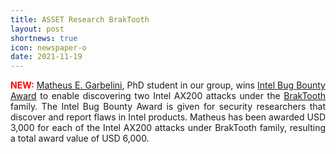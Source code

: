 ```yaml
---
title: ASSET Research BrakTooth
layout: post
shortnews: true
icon: newspaper-o
date: 2021-11-19
---
```

<p style="text-align:justify">
<font color="red"><b>NEW:</b></font>
<a href="https://matheus-garbelini.github.io/">Matheus E. Garbelini</a>, PhD student in our group, wins 
<a href="https://www.intel.com/content/www/us/en/security-center/bug-bounty-program.html">Intel Bug Bounty Award</a> 
to enable discovering two Intel AX200 attacks under the <a href="https://www.braktooth.com">BrakTooth</a> family. 
The Intel Bug Bounty Award is given for security researchers that discover and report flaws in Intel products. 
Matheus has been awarded USD 3,000 for each of the Intel AX200 attacks under BrakTooth family, resulting a total 
award value of USD 6,000.
</p>

